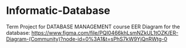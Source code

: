 # Informatic-Database
Term Project for DATABASE MANAGEMENT course
EER Diagram for the database: https://www.figma.com/file/PQI0466khLsmNZkUL1tOZK/ER-Diagram-(Community)?node-id=0%3A1&t=sPhS7kW9YjQnRWtg-0
